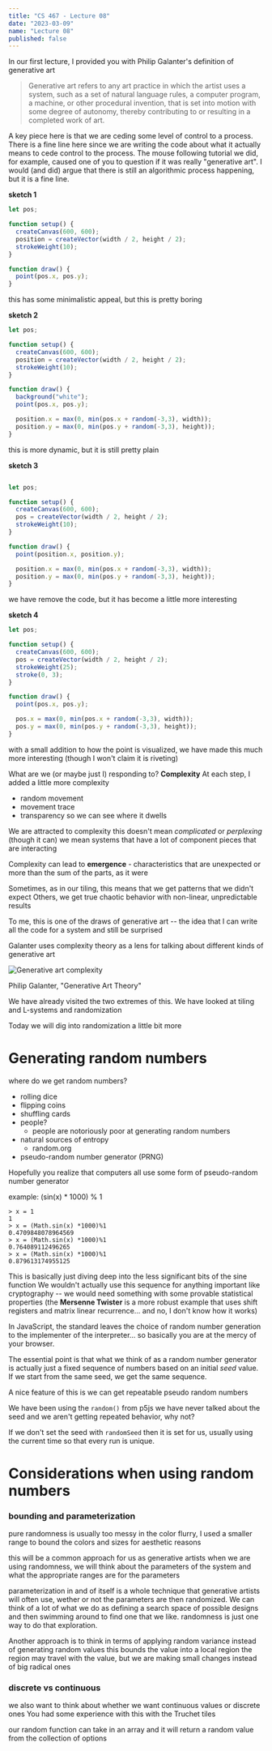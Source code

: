 ```yaml
---
title: "CS 467 - Lecture 08"
date: "2023-03-09"
name: "Lecture 08"
published: false
---
```


In our first lecture, I provided you with Philip Galanter's definition of generative art

>Generative art refers to any art practice in which the artist uses a system, such as a set of natural language rules, a computer program, a machine, or other procedural invention, that is set into motion with some degree of autonomy, thereby contributing to or resulting in a completed work of art.


A key piece here is that we are ceding some level of control to a process. There is a fine line here since we are writing the code about what it actually means to cede control to the process. The mouse following tutorial we did, for example, caused one of you to question if it was really "generative art". I would (and did) argue that there is still an algorithmic process happening, but it is a fine line.

**sketch 1**

```javascript
let pos;

function setup() {
  createCanvas(600, 600);
  position = createVector(width / 2, height / 2);
  strokeWeight(10);
}

function draw() {
  point(pos.x, pos.y);
}
```

this has some minimalistic appeal, but this is pretty boring



**sketch 2**
```javascript
let pos;

function setup() {
  createCanvas(600, 600);
  position = createVector(width / 2, height / 2);
  strokeWeight(10);
}

function draw() {
  background("white");
  point(pos.x, pos.y);

  position.x = max(0, min(pos.x + random(-3,3), width));
  position.y = max(0, min(pos.y + random(-3,3), height));
}
```

this is more dynamic, but it is still pretty plain

**sketch 3**
```javascript

let pos;

function setup() {
  createCanvas(600, 600);
  pos = createVector(width / 2, height / 2);
  strokeWeight(10);
}

function draw() {
  point(position.x, position.y);

  position.x = max(0, min(pos.x + random(-3,3), width));
  position.y = max(0, min(pos.y + random(-3,3), height));
}
```

we have remove the code, but it has become a little more interesting

**sketch 4**
```javascript
let pos;

function setup() {
  createCanvas(600, 600);
  pos = createVector(width / 2, height / 2);
  strokeWeight(25);
  stroke(0, 3);
}

function draw() {
  point(pos.x, pos.y);

  pos.x = max(0, min(pos.x + random(-3,3), width));
  pos.y = max(0, min(pos.y + random(-3,3), height));
}
```

with a small addition to how the point is visualized, we have made this much more interesting (though I won't claim it is riveting)

What are we (or maybe just I) responding to? **Complexity**
At each step, I added a little more complexity
- random movement
- movement trace
- transparency so we can see where it dwells


We are attracted to complexity
this doesn't mean _complicated_ or _perplexing_ (though it can)
we mean systems that have a lot of component pieces that are interacting

Complexity can lead to **emergence** - characteristics that are unexpected or more than the sum of the parts, as it were

Sometimes, as in our tiling, this means that we get patterns that we didn't expect
Others, we get true chaotic behavior with non-linear, unpredictable results

To me, this is one of the draws of generative art -- the idea that I can write all the code for a system and still be surprised



Galanter uses complexity theory as a lens for talking about different kinds of generative art

![Generative art complexity](./lecture08/genart_complexity.png)

Philip Galanter, "Generative Art Theory"

We have already visited the two extremes of this. We have looked at tiling and L-systems and randomization


Today we will dig into randomization a little bit more


# Generating random numbers

where do we get random numbers?
- rolling dice
- flipping coins
- shuffling cards
- people?
	- people are notoriously poor at generating random numbers
- natural sources of entropy
	- random.org
- pseudo-random number generator (PRNG)

Hopefully you realize that computers all use some form of pseudo-random number generator

example: (sin(x) * 1000) % 1
```
> x = 1
1
> x = (Math.sin(x) *1000)%1
0.4709848078964569
> x = (Math.sin(x) *1000)%1
0.764089112496265
> x = (Math.sin(x) *1000)%1
0.879613174955125
```

This is basically just diving deep into the less significant bits of the sine function
We wouldn't actually use this sequence for anything important like cryptography -- we would need something with some provable statistical properties (the **Mersenne Twister** is a more robust example that uses shift registers and matrix linear recurrence... and no, I don't know how it works)

In JavaScript, the standard leaves the choice of random number generation to the implementer of the interpreter... so basically you are at the mercy of your browser.

The essential point is that what we think of as a random number generator is actually just a fixed sequence of numbers based on an initial _seed_ value. If we start from the same seed, we get the same sequence.

A nice feature of this is we can get repeatable pseudo random numbers

We have been using the `random()` from p5js
we have never talked about the seed and we aren't getting repeated behavior, why not?

If we don't set the seed with `randomSeed` then it is set for us, usually using the current time so that every run is unique. 


# Considerations when using random numbers


### bounding and parameterization

pure randomness is usually too messy
in the color flurry, I used a smaller range to bound the colors and sizes for aesthetic reasons

this will be a common approach for us as generative artists when we are using randomness, we will think about the parameters of the system and what the appropriate ranges are for the parameters

parameterization in and of itself is a whole technique that generative artists will often use, wether or not the parameters are then randomized. We can think of a lot of what we do as defining a search space of possible designs and then swimming around to find one that we like. randomness is just one way to do that exploration. 




Another approach is to think in terms of applying random variance instead of generating random values
this bounds the value into a local region
the region may travel with the value, but we are making small changes instead of big radical ones


### discrete vs continuous

we also want to think about whether we want continuous values or discrete ones
You had some experience with this with the Truchet tiles 

our random function can take in an array and it will return a random value from the collection of options

